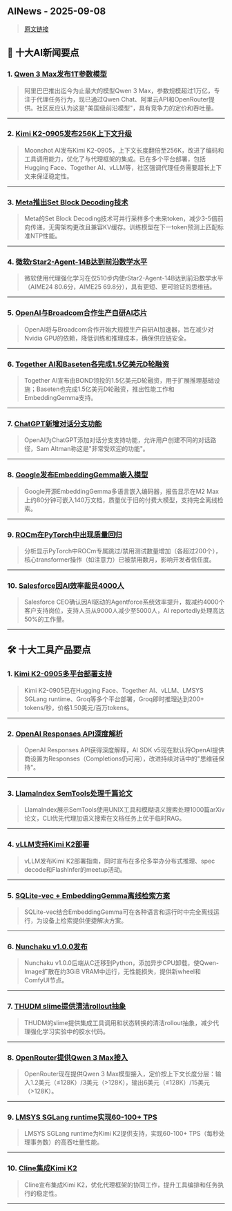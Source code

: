 ## AINews - 2025-09-08

> [原文链接](https://news.smol.ai/issues/25-09-05-1t-models/)

## 📰 十大AI新闻要点

### 1. [Qwen 3 Max发布1T参数模型](https://x.com/Alibaba_Qwen/status/1963991502440562976)
> 阿里巴巴推出迄今为止最大的模型Qwen 3 Max，参数规模超过1万亿，专注于代理任务行为，现已通过Qwen Chat、阿里云API和OpenRouter提供。社区反应认为这是"美国级前沿模型"，具有竞争力的定价和吞吐量。

---

### 2. [Kimi K2-0905发布256K上下文升级](https://twitter.com/bigeagle_xd/status/1963802450374369722)
> Moonshot AI发布Kimi K2-0905，上下文长度翻倍至256K，改进了编码和工具调用能力，优化了与代理框架的集成。已在多个平台部署，包括Hugging Face、Together AI、vLLM等，社区强调代理任务需要超长上下文来保证稳定性。

---

### 3. [Meta推出Set Block Decoding技术](https://twitter.com/arankomatsuzaki/status/1963817987506643350)
> Meta的Set Block Decoding技术可并行采样多个未来token，减少3-5倍前向传递，无需架构更改且兼容KV缓存。训练模型在下一token预测上匹配标准NTP性能。

---

### 4. [微软rStar2-Agent-14B达到前沿数学水平](https://twitter.com/omarsar0/status/1964045125115662847)
> 微软使用代理强化学习在仅510步内使rStar2-Agent-14B达到前沿数学水平（AIME24 80.6分，AIME25 69.8分），具有更短、更可验证的思维链。

---

### 5. [OpenAI与Broadcom合作生产自研AI芯片](https://www.reuters.com/business/openai-set-start-mass-production-its-own-ai-chips-with-broadcom-ft-reports-2025-09-05/)
> OpenAI将与Broadcom合作开始大规模生产自研AI加速器，旨在减少对Nvidia GPU的依赖，降低训练和推理成本，确保供应链安全。

---

### 6. [Together AI和Baseten各完成1.5亿美元D轮融资](https://twitter.com/tuhinone/status/1963945981382451488)
> Together AI宣布由BOND领投的1.5亿美元D轮融资，用于扩展推理基础设施；Baseten也完成1.5亿美元D轮融资，推出性能工作和EmbeddingGemma支持。

---

### 7. [ChatGPT新增对话分支功能](https://twitter.com/gdb/status/1963780952187965746)
> OpenAI为ChatGPT添加对话分支支持功能，允许用户创建不同的对话路径，Sam Altman称这是"非常受欢迎的功能"。

---

### 8. [Google发布EmbeddingGemma嵌入模型](https://twitter.com/basetenco/status/1963724754315284720)
> Google开源EmbeddingGemma多语言嵌入编码器，报告显示在M2 Max上约80分钟可嵌入140万文档，质量优于旧的付费大模型，支持完全离线检索。

---

### 9. [ROCm在PyTorch中出现质量回归](https://twitter.com/SemiAnalysis_/status/1963708743218339907)
> 分析显示PyTorch中ROCm专属跳过/禁用测试数量增加（各超过200个），核心transformer操作（如注意力）已被禁用数月，影响开发者信任度。

---

### 10. [Salesforce因AI效率裁员4000人](https://www.cnbc.com/2025/09/02/salesforce-ceo-confirms-4000-layoffs-because-i-need-less-heads-with-ai.html)
> Salesforce CEO确认因AI驱动的Agentforce系统效率提升，裁减约4000个客户支持岗位，支持人员从9000人减少至5000人，AI reportedly处理高达50%的工作量。

---

## 🛠️ 十大工具产品要点

### 1. [Kimi K2-0905多平台部署支持](https://twitter.com/togethercompute/status/1963806032548843865)
> Kimi K2-0905已在Hugging Face、Together AI、vLLM、LMSYS SGLang runtime、Groq等多个平台部署，Groq即时推理达到200+ tokens/秒，价格1.50美元/百万tokens。

---

### 2. [OpenAI Responses API深度解析](https://twitter.com/prashantmital/status/1963801236391772372)
> OpenAI Responses API获得深度解释，AI SDK v5现在默认将OpenAI提供商设置为Responses（Completions仍可用），改进持续对话中的"思维链保持"。

---

### 3. [LlamaIndex SemTools处理千篇论文](https://twitter.com/llama_index/status/1964009128973783135)
> LlamaIndex展示SemTools使用UNIX工具和模糊语义搜索处理1000篇arXiv论文，CLI优先代理加语义搜索在文档任务上优于临时RAG。

---

### 4. [vLLM支持Kimi K2部署](https://twitter.com/vllm_project/status/1963805972352188895)
> vLLM发布Kimi K2部署指南，同时宣布在多伦多举办分布式推理、spec decode和FlashInfer的meetup活动。

---

### 5. [SQLite-vec + EmbeddingGemma离线检索方案](https://twitter.com/_philschmid/status/1963952204970078579)
> SQLite-vec结合EmbeddingGemma可在各种语言和运行时中完全离线运行，为设备上检索提供便捷解决方案。

---

### 6. [Nunchaku v1.0.0发布](https://github.com/nunchaku-tech/nunchaku/releases/tag/v1.0.0)
> Nunchaku v1.0.0后端从C迁移到Python，添加异步CPU卸载，使Qwen-Image扩散在约3GiB VRAM中运行，无性能损失，提供新wheel和ComfyUI节点。

---

### 7. [THUDM slime提供清洁rollout抽象](https://twitter.com/Zai_org/status/1963836843633332457)
> THUDM的slime提供集成工具调用和状态转换的清洁rollout抽象，减少代理强化学习实验中的胶水代码。

---

### 8. [OpenRouter提供Qwen 3 Max接入](https://openrouter.ai/qwen/qwen3-max)
> OpenRouter现在提供Qwen 3 Max模型接入，定价按上下文长度分层：输入1.2美元（≤128K）/3美元（>128K），输出6美元（≤128K）/15美元（>128K）。

---

### 9. [LMSYS SGLang runtime实现60-100+ TPS](https://twitter.com/lmsysorg/status/1963806184747491717)
> LMSYS SGLang runtime为Kimi K2提供支持，实现60-100+ TPS（每秒处理事务数）的高吞吐量性能。

---

### 10. [Cline集成Kimi K2](https://twitter.com/cline/status/1963804927584833725)
> Cline宣布集成Kimi K2，优化代理框架的协同工作，提升工具编排和任务执行的稳定性。

---